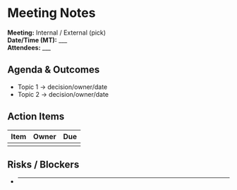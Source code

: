 # Meeting Notes

**Meeting:** Internal / External (pick)  
**Date/Time (MT):** ___  
**Attendees:** ___

## Agenda & Outcomes
- Topic 1 → decision/owner/date
- Topic 2 → decision/owner/date

## Action Items
| Item | Owner | Due |
|---|---|---|
|  |  |  |

## Risks / Blockers
- ___
